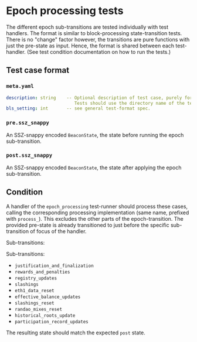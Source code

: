# Epoch processing tests

The different epoch sub-transitions are tested individually with test handlers.
The format is similar to block-processing state-transition tests.
There is no "change" factor however, the transitions are pure functions with just the pre-state as input.
Hence, the format is shared between each test-handler. (See test condition documentation on how to run the tests.)

## Test case format

### `meta.yaml`

```yaml
description: string    -- Optional description of test case, purely for debugging purposes.
                          Tests should use the directory name of the test case as identifier, not the description.
bls_setting: int       -- see general test-format spec.
```

### `pre.ssz_snappy`

An SSZ-snappy encoded `BeaconState`, the state before running the epoch sub-transition.

### `post.ssz_snappy`

An SSZ-snappy encoded `BeaconState`, the state after applying the epoch sub-transition.

## Condition

A handler of the `epoch_processing` test-runner should process these cases,
calling the corresponding processing implementation (same name, prefixed with `process_`).
This excludes the other parts of the epoch-transition.
The provided pre-state is already transitioned to just before the specific sub-transition of focus of the handler.

Sub-transitions:

Sub-transitions:

- `justification_and_finalization`
- `rewards_and_penalties`
- `registry_updates`
- `slashings`
- `eth1_data_reset`
- `effective_balance_updates`
- `slashings_reset`
- `randao_mixes_reset`
- `historical_roots_update`
- `participation_record_updates`

The resulting state should match the expected `post` state.
